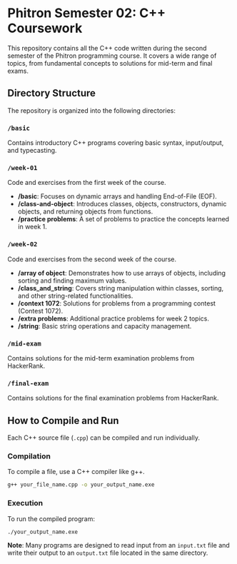 # Phitron Semester 02: C++ Coursework

This repository contains all the C++ code written during the second semester of the Phitron programming course. It covers a wide range of topics, from fundamental concepts to solutions for mid-term and final exams.

## Directory Structure

The repository is organized into the following directories:

### `/basic`
Contains introductory C++ programs covering basic syntax, input/output, and typecasting.

### `/week-01`
Code and exercises from the first week of the course.
- **/basic**: Focuses on dynamic arrays and handling End-of-File (EOF).
- **/class-and-object**: Introduces classes, objects, constructors, dynamic objects, and returning objects from functions.
- **/practice problems**: A set of problems to practice the concepts learned in week 1.

### `/week-02`
Code and exercises from the second week of the course.
- **/array of object**: Demonstrates how to use arrays of objects, including sorting and finding maximum values.
- **/class_and_string**: Covers string manipulation within classes, sorting, and other string-related functionalities.
- **/context 1072**: Solutions for problems from a programming contest (Contest 1072).
- **/extra problems**: Additional practice problems for week 2 topics.
- **/string**: Basic string operations and capacity management.

### `/mid-exam`
Contains solutions for the mid-term examination problems from HackerRank.

### `/final-exam`
Contains solutions for the final examination problems from HackerRank.

## How to Compile and Run

Each C++ source file (`.cpp`) can be compiled and run individually.

### Compilation
To compile a file, use a C++ compiler like g++.
```bash
g++ your_file_name.cpp -o your_output_name.exe
```

### Execution
To run the compiled program:
```bash
./your_output_name.exe
```

**Note**: Many programs are designed to read input from an `input.txt` file and write their output to an `output.txt` file located in the same directory.
